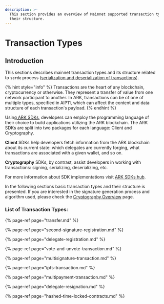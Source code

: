 ```yaml
---
description: >-
  This section provides an overview of Mainnet supported transaction types and
  their structure.
---
```


# Transaction Types

## Introduction

This sections describes mainnet transaction types and its structure related to `serde` process \([serialization and deserialization of transactions](../terminology.md#serialize)\).

{% hint style="info" %}
Transactions are the heart of any blockchain, cryptocurrency or otherwise. They represent a transfer of value from one network participant to another. In ARK, transactions can be of one of multiple types, specified in AIP11, which can affect the content and data structure of each transaction's payload.
{% endhint %}

Using[ ARK SDKs](https://sdk.ark.dev), developers can employ the programming language of their choice to build applications utilizing the ARK blockchain. The ARK SDKs are split into two packages for each language: Client and Cryptography.

**Client** SDKs help developers fetch information from the ARK blockchain about its current state: which delegates are currently forging, what transactions are associated with a given wallet, and so on.

**Cryptography** SDKs, by contrast, assist developers in working with transactions: signing, serializing, deserializing, etc.

For more information about SDK implementations visit [ARK SDKs hub](https://sdk.ark.dev/).

In the following sections basic transaction types and their structure is presented. If you are interested in the signature generation process and algorithm used, please check the [Cryptography Overview](../cryptography.md) page.

### List of Transaction Types:

{% page-ref page="transfer.md" %}

{% page-ref page="second-signature-registration.md" %}

{% page-ref page="delegate-registration.md" %}

{% page-ref page="vote-and-unvote-transaction.md" %}

{% page-ref page="multisignature-transaction.md" %}

{% page-ref page="ipfs-transaction.md" %}

{% page-ref page="multipayment-transaction.md" %}

{% page-ref page="delegate-resignation.md" %}

{% page-ref page="hashed-time-locked-contracts.md" %}


